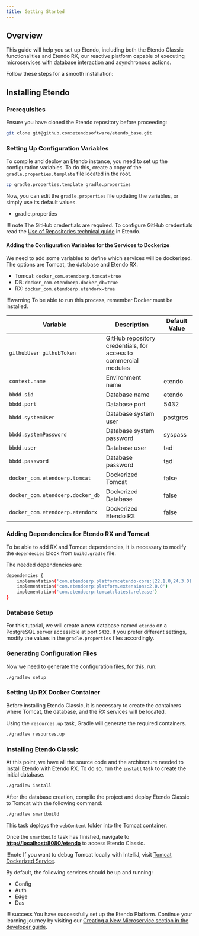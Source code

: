 ```yaml
---
title: Getting Started
---
```


## Overview

This guide will help you set up Etendo, including both the Etendo Classic functionalities and Etendo RX, our reactive platform capable of executing microservices with database interaction and asynchronous actions.

Follow these steps for a smooth installation:

## Installing Etendo

### Prerequisites

Ensure you have cloned the Etendo repository before proceeding:

```bash
git clone git@github.com:etendosoftware/etendo_base.git
```

### Setting Up Configuration Variables

To compile and deploy an Etendo instance, you need to set up the configuration variables. To do this, create a copy of the `gradle.properties.template` file located in the root.

```bash title="Terminal"
cp gradle.properties.template gradle.properties
```

Now, you can edit the `gradle.properties` file updating the variables, or simply use its default values.

- gradle.properties

!!! note
    The GitHub credentials are required.
    To configure GitHub credentials read the [Use of Repositories technical guide](../../developer-guide/etendo-classic/getting-started/installation/use-of-repositories-in-etendo.md) in Etendo.

#### Adding the Configuration Variables for the Services to Dockerize

We need to add some variables to define which services will be dockerized. The options are Tomcat, the database and Etendo RX.

- Tomcat: `docker_com.etendoerp.tomcat=true`
- DB: `docker_com.etendoerp.docker_db=true`
- RX: `docker_com.etendoerp.etendorx=true`

!!!warning
    To be able to run this process, remember Docker must be installed.

| Variable                | Description                                                      | Default Value      |
| ----------------------- | ---------------------------------------------------------------- | ------------------ |
| `githubUser githubToken`| GitHub repository credentials, for access to commercial modules  |                    |
| `context.name`          | Environment name                                                 | etendo             |
| `bbdd.sid`              | Database name                                                    | etendo             |
| `bbdd.port`             | Database port                                                    | 5432               |
| `bbdd.systemUser`       | Database system user                                             | postgres           |
| `bbdd.systemPassword`   | Database system password                                         | syspass            |
| `bbdd.user`             | Database user                                                    | tad                |
| `bbdd.password`         | Database password                                                | tad                |
| `docker_com.etendoerp.tomcat` | Dockerized Tomcat                                          | false              |
| `docker_com.etendoerp.docker_db` | Dockerized Database                                     | false              |
| `docker_com.etendoerp.etendorx` | Dockerized Etendo RX                                     | false              |

### Adding Dependencies for Etendo RX and Tomcat

To be able to add RX and Tomcat dependencies, it is necessary to modify the `dependecies` block from `build.gradle` file.

The needed dependencies are:

```bash title="build.gradle"
dependencies {
    implementation('com.etendoerp.platform:etendo-core:[22.1.0,24.3.0)')
    implementation('com.etendoerp:platform.extensions:2.0.0')
    implementation('com.etendoerp:tomcat:latest.release')
}
```

### Database Setup

For this tutorial, we will create a new database named `etendo` on a PostgreSQL server accessible at port `5432`. If you prefer different settings, modify the values in the `gradle.properties` files accordingly.

### Generating Configuration Files

Now we need to generate the configuration files, for this, run:

```bash title="Terminal"
./gradlew setup
```

### Setting Up RX Docker Container

Before installing Etendo Classic, it is necessary to create the containers where Tomcat, the database, and the RX services will be located.

Using the `resources.up` task, Gradle will generate the required containers.

```bash title="Terminal"
./gradlew resources.up
```

### Installing Etendo Classic

At this point, we have all the source code and the architecture needed to install Etendo with Etendo RX.
To do so, run the `install` task to create the initial database.

``` bash title="Terminal"
./gradlew install
```

After the database creation, compile the project and deploy Etendo Classic to Tomcat with the following command:

``` bash title="Terminal"
./gradlew smartbuild
```

This task deploys the `webContent` folder into the Tomcat container.

Once the `smartbuild` task has finished, navigate to [**http://localhost:8080/etendo**](http://localhost:8080/etendo) to access Etendo Classic.

!!!note
    If you want to debug Tomcat locally with IntelliJ, visit [Tomcat Dockerized Service](../../developer-guide/etendo-classic/bundles/platform/tomcat-dockerized-service.md).

By default, the following services should be up and running:

- Config
- Auth
- Edge
- Das

!!! success
    You have successfully set up the Etendo Platform. Continue your learning journey by visiting our [Creating a New Microservice section in the developer guide](../../developer-guide/etendo-rx/tutorials/creating-a-new-microservice.md).